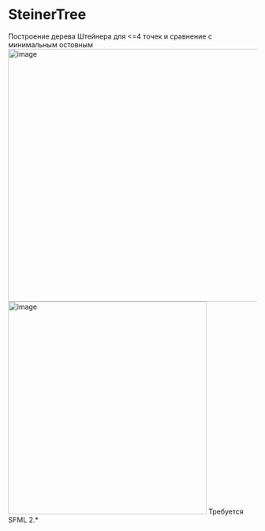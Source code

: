 # SteinerTree
Построение дерева Штейнера для &lt;=4 точек и сравнение с минимальным остовным
<img width="1314" height="513" alt="image" src="https://github.com/user-attachments/assets/347c8552-ab91-4353-8704-ea327993b0fa" />
<img width="402" height="432" alt="image" src="https://github.com/user-attachments/assets/1ccea100-004e-4091-b02b-42082d3176a1" />
Требуется SFML 2.*
